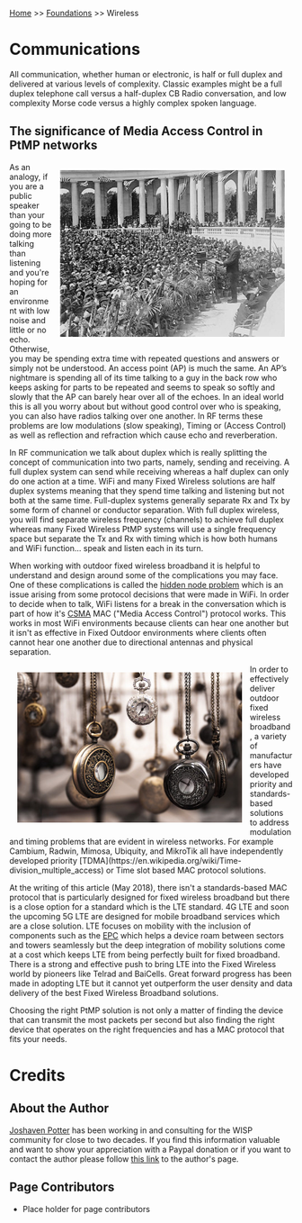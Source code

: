 <!-- TITLE: Wireless Foundations -->
<!-- SUBTITLE: Foundations of Wireless System -->

[Home](/) >> [Foundations](/foundations) >> Wireless

# Communications
All communication, whether human or electronic, is half or full duplex and delivered at various levels of complexity. Classic examples might be a full duplex telephone call versus a half-duplex CB Radio conversation, and low complexity Morse code versus a highly complex spoken language.

## The significance of Media Access Control in PtMP networks
<img src="/uploads/foundations-wireless/512-px-coolidge-public-address.jpg" alt="Coolidge Public Address" style="float:right;margin:1em;width:400px;max-width:90%;">
As an analogy, if you are a public speaker than your going to be doing more talking than listening and you're hoping for an environment with low noise and little or no echo.  Otherwise, you may be spending extra time with repeated questions and answers or simply not be understood.  An access point (AP) is much the same.  An AP’s nightmare is spending all of its time talking to a guy in the back row who keeps asking for parts to be repeated and seems to speak so softly and slowly that the AP can barely hear over all of the echoes.  In an ideal world this is all you worry about but without good control over who is speaking, you can also have radios talking over one another.  In RF terms these problems are low modulations (slow speaking), Timing or (Access Control) as well as reflection and refraction which cause echo and reverberation.

In RF communication we talk about duplex which is really splitting the concept of communication into two parts, namely, sending and receiving.  A full duplex system can send while receiving whereas a half duplex can only do one action at a time.    WiFi and many Fixed Wireless solutions are half duplex systems meaning that they spend time talking and listening but not both at the same time.  Full-duplex systems generally separate Rx and Tx by some form of channel or conductor separation.  With full duplex wireless, you will find separate wireless frequency (channels) to achieve full duplex whereas many Fixed Wireless PtMP systems will use a single frequency space but separate the Tx and Rx with timing which is how both humans and WiFi function… speak and listen each in its turn.

When working with outdoor fixed wireless broadband it is helpful to understand and design around some of the complications you may face.  One of these complications is called the [hidden node problem](https://en.wikipedia.org/wiki/Hidden_node_problem) which is an issue arising from some protocol decisions that were made in WiFi.  In order to decide when to talk, WiFi listens for a break in the conversation which is part of how it's [CSMA](https://en.wikipedia.org/wiki/Carrier-sense_multiple_access) MAC ("Media Access Control") protocol works.  This works in most WiFi environments because clients can hear one another but it isn't as effective in Fixed Outdoor environments where clients often cannot hear one another due to directional antennas and physical separation.

<img src="/uploads/foundations-wireless/accessory-blur-brass-859933-sm.jpg" alt="Time Pieces" style="float:left;margin:1em;width:400px;max-width:90%;">
In order to effectively deliver outdoor fixed wireless broadband, a variety of manufacturers have developed priority and standards-based solutions to address modulation and timing problems that are evident in wireless networks.  For example Cambium, Radwin, Mimosa, Ubiquity, and MikroTik all have independently developed priority [TDMA](https://en.wikipedia.org/wiki/Time-division_multiple_access) or Time slot based MAC protocol solutions.

At the writing of this article (May 2018), there isn't a standards-based MAC protocol that is particularly designed for fixed wireless broadband but there is a close option for a standard which is the LTE standard. 4G LTE and soon the upcoming 5G LTE are designed for mobile broadband services which are a close solution.  LTE focuses on mobility with the inclusion of components such as the [EPC](https://en.wikipedia.org/wiki/System_Architecture_Evolution#EPC_protocol_stack) which helps a device roam between sectors and towers seamlessly but the deep integration of mobility solutions come at a cost which keeps LTE from being perfectly built for fixed broadband.  There is a strong and effective push to bring LTE into the Fixed Wireless world by pioneers like Telrad and BaiCells.  Great forward progress has been made in adopting LTE but it cannot yet outperform the user density and data delivery of the best Fixed Wireless Broadband solutions.

Choosing the right PtMP solution is not only a matter of finding the device that can transmit the most packets per second but also finding the right device that operates on the right frequencies and has a MAC protocol that fits your needs.

# Credits
## About the Author
[Joshaven Potter](/authors/joshaven-potter) has been working in and consulting for the WISP community for close to two decades.  If you find this information valuable and want to show your appreciation with a Paypal donation or if you want to contact the author please follow [this link](/authors/joshaven-potter) to the author's page.

## Page Contributors
* Place holder for page contributors
